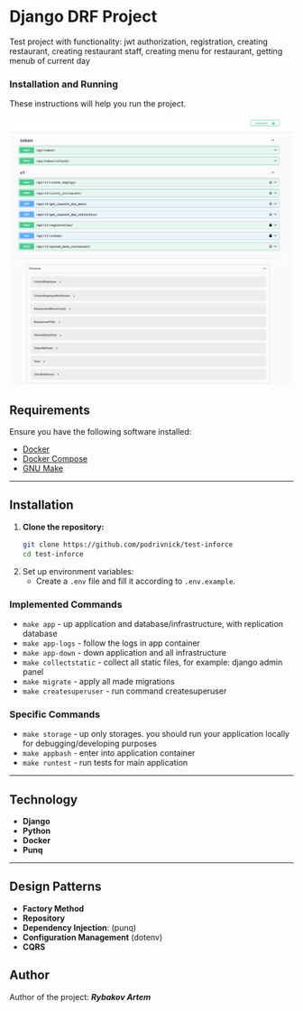 # Django DRF Project

Test project with functionality: jwt authorization, registration, creating restaurant, creating restaurant staff, creating menu for restaurant, getting menub of current day

### Installation and Running

These instructions will help you run the project.

![API](images/api's.png)
![API](images/schemas.png)

## Requirements

Ensure you have the following software installed:

- [Docker](https://www.docker.com/get-started)
- [Docker Compose](https://docs.docker.com/compose/install/)
- [GNU Make](https://www.gnu.org/software/make/)

___
## Installation

1. **Clone the repository:**
   ```bash
   git clone https://github.com/podrivnick/test-inforce
   cd test-inforce
   ```
2. Set up environment variables:
   - Create a `.env` file and fill it according to `.env.example`.

### Implemented Commands

* `make app` - up application and database/infrastructure, with replication database
* `make app-logs` - follow the logs in app container
* `make app-down` - down application and all infrastructure
* `make collectstatic` - collect all static files, for example: django admin panel
* `make migrate` - apply all made migrations
* `make createsuperuser` - run command createsuperuser

### Specific Commands

* `make storage` - up only storages. you should run your application locally for debugging/developing purposes
* `make appbash` - enter into application container
* `make runtest` - run tests for main application

___

## Technology
+ **Django**
+ **Python**
+ **Docker**
+ **Punq**

___
## Design Patterns
+ **Factory Method**
+ **Repository**
+ **Dependency Injection**: (punq)
+ **Configuration Management** (dotenv)
+ **CQRS**

## Author
Author of the project: ***Rybakov Artem***
